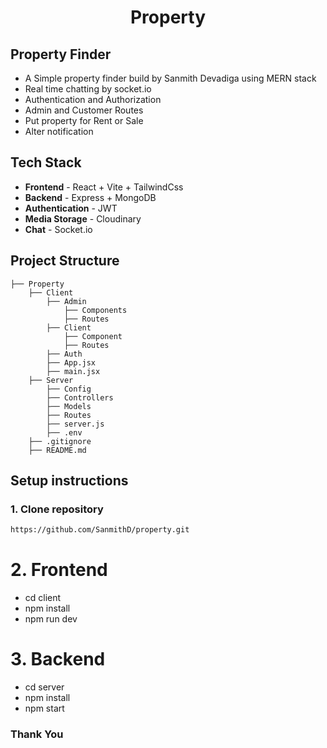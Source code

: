 <center>
<h1>Property</h1>
</center>

## Property Finder

- A Simple property finder build by Sanmith Devadiga using MERN stack 
- Real time chatting by socket.io
- Authentication and Authorization
- Admin and Customer Routes
- Put property for Rent or Sale
- Alter notification

## Tech Stack

- **Frontend** - React + Vite + TailwindCss
- **Backend** - Express + MongoDB
- **Authentication** - JWT 
- **Media Storage** - Cloudinary
- **Chat** - Socket.io

## Project Structure

```
├── Property
    ├── Client
        ├── Admin
            ├── Components
            ├── Routes
        ├── Client
            ├── Component
            ├── Routes
        ├── Auth
        ├── App.jsx
        ├── main.jsx
    ├── Server
        ├── Config
        ├── Controllers
        ├── Models
        ├── Routes
        ├── server.js
        ├── .env
    ├── .gitignore
    ├── README.md
```

## Setup instructions

### 1. Clone repository

```bash
https://github.com/SanmithD/property.git
```

# 2. Frontend
- cd client
- npm install
- npm run dev

# 3. Backend

- cd server
- npm install
- npm start

### Thank You

